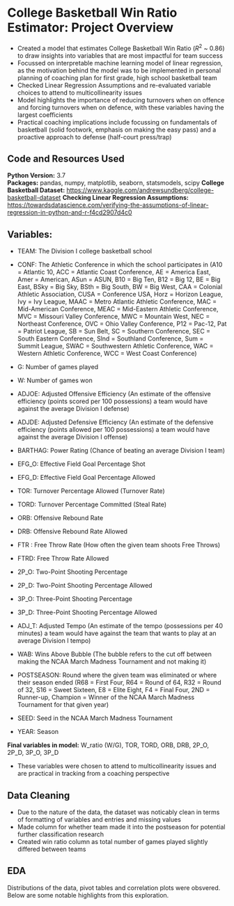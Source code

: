 # College Basketball Win Ratio Estimator: Project Overview
- Created a model that estimates College Basketball Win Ratio ($R^{2}$ ~ 0.86) to draw insights into variables that are most impactful for team success
- Focussed on interpretable machine learning model of linear regression, as the motivation behind the model was to be implemented in personal planning of coaching plan for first grade, high school basketball team
- Checked Linear Regression Assumptions and re-evaluated variable choices to attend to multicollinearity issues
- Model highlights the importance of reducing turnovers when on offence and forcing turnovers when on defence, with these variables having the largest coefficients 
- Practical coaching implications include focussing on fundamentals of basketball (solid footwork, emphasis on making the easy pass) and a proactive approach to defense (half-court press/trap)

## Code and Resources Used
**Python Version:** 3.7  
**Packages:** pandas, numpy, matplotlib, seaborn, statsmodels, scipy
**College Basketball Dataset:** https://www.kaggle.com/andrewsundberg/college-basketball-dataset
**Checking Linear Regression Assumptions:** https://towardsdatascience.com/verifying-the-assumptions-of-linear-regression-in-python-and-r-f4cd2907d4c0

## Variables:

- TEAM: The Division I college basketball school

- CONF: The Athletic Conference in which the school participates in (A10 = Atlantic 10, ACC = Atlantic Coast Conference, AE = America East, Amer = American, ASun = ASUN, B10 = Big Ten, B12 = Big 12, BE = Big East, BSky = Big Sky, BSth = Big South, BW = Big West, CAA = Colonial Athletic Association, CUSA = Conference USA, Horz = Horizon League, Ivy = Ivy League, MAAC = Metro Atlantic Athletic Conference, MAC = Mid-American Conference, MEAC = Mid-Eastern Athletic Conference, MVC = Missouri Valley Conference, MWC = Mountain West, NEC = Northeast Conference, OVC = Ohio Valley Conference, P12 = Pac-12, Pat = Patriot League, SB = Sun Belt, SC = Southern Conference, SEC = South Eastern Conference, Slnd = Southland Conference, Sum = Summit League, SWAC = Southwestern Athletic Conference, WAC = Western Athletic Conference, WCC = West Coast Conference)

- G: Number of games played

- W: Number of games won

- ADJOE: Adjusted Offensive Efficiency (An estimate of the offensive efficiency (points scored per 100 possessions) a team would have against the average Division I defense)

- ADJDE: Adjusted Defensive Efficiency (An estimate of the defensive efficiency (points allowed per 100 possessions) a team would have against the average Division I offense)

- BARTHAG: Power Rating (Chance of beating an average Division I team)

- EFG_O: Effective Field Goal Percentage Shot

- EFG_D: Effective Field Goal Percentage Allowed

- TOR: Turnover Percentage Allowed (Turnover Rate)

- TORD: Turnover Percentage Committed (Steal Rate)

- ORB: Offensive Rebound Rate

- DRB: Offensive Rebound Rate Allowed

- FTR : Free Throw Rate (How often the given team shoots Free Throws)

- FTRD: Free Throw Rate Allowed

- 2P_O: Two-Point Shooting Percentage

- 2P_D: Two-Point Shooting Percentage Allowed

- 3P_O: Three-Point Shooting Percentage

- 3P_D: Three-Point Shooting Percentage Allowed

- ADJ_T: Adjusted Tempo (An estimate of the tempo (possessions per 40 minutes) a team would have against the team that wants to play at an average Division I tempo)

- WAB: Wins Above Bubble (The bubble refers to the cut off between making the NCAA March Madness Tournament and not making it)

- POSTSEASON: Round where the given team was eliminated or where their season ended (R68 = First Four, R64 = Round of 64, R32 = Round of 32, S16 = Sweet Sixteen, E8 = Elite Eight, F4 = Final Four, 2ND = Runner-up, Champion = Winner of the NCAA March Madness Tournament for that given year)

- SEED: Seed in the NCAA March Madness Tournament

- YEAR: Season

**Final variables in model:** W_ratio (W/G), TOR, TORD, ORB, DRB, 2P_O, 2P_D, 3P_O, 3P_D
- These variables were chosen to attend to multicollinearity issues and are practical in tracking from a coaching perspective

## Data Cleaning

- Due to the nature of the data, the dataset was noticably clean in terms of formatting of variables and entries and missing values
- Made column for whether team made it into the postseason for potential further classification research
- Created win ratio column as total number of games played slightly differed between teams

## EDA

Distributions of the data, pivot tables and correlation plots were obsvered. Below are some notable highlights from this exploration.


